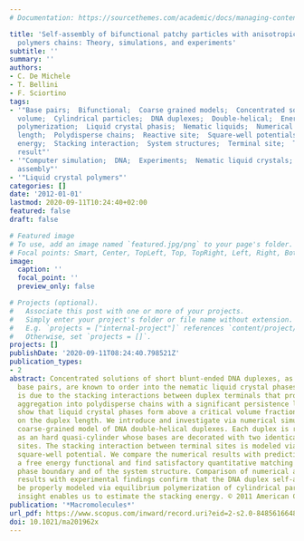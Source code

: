 ```yaml
---
# Documentation: https://sourcethemes.com/academic/docs/managing-content/

title: 'Self-assembly of bifunctional patchy particles with anisotropic shape into
  polymers chains: Theory, simulations, and experiments'
subtitle: ''
summary: ''
authors:
- C. De Michele
- T. Bellini
- F. Sciortino
tags:
- '"Base pairs;  Bifunctional;  Coarse grained models;  Concentrated solution;  Critical
  volume;  Cylindrical particles;  DNA duplexes;  Double-helical;  Energy functionals;  Equilibrium
  polymerization;  Liquid crystal phasis;  Nematic liquids;  Numerical results;  Persistence
  length;  Polydisperse chains;  Reactive site;  Square-well potentials;  Stacking
  energy;  Stacking interaction;  System structures;  Terminal site;  Theoretical
  result"'
- '"Computer simulation;  DNA;  Experiments;  Nematic liquid crystals;  Polydispersity;  Self
  assembly"'
- '"Liquid crystal polymers"'
categories: []
date: '2012-01-01'
lastmod: 2020-09-11T10:24:40+02:00
featured: false
draft: false

# Featured image
# To use, add an image named `featured.jpg/png` to your page's folder.
# Focal points: Smart, Center, TopLeft, Top, TopRight, Left, Right, BottomLeft, Bottom, BottomRight.
image:
  caption: ''
  focal_point: ''
  preview_only: false

# Projects (optional).
#   Associate this post with one or more of your projects.
#   Simply enter your project's folder or file name without extension.
#   E.g. `projects = ["internal-project"]` references `content/project/deep-learning/index.md`.
#   Otherwise, set `projects = []`.
projects: []
publishDate: '2020-09-11T08:24:40.798521Z'
publication_types:
- 2
abstract: Concentrated solutions of short blunt-ended DNA duplexes, as short as 6
  base pairs, are known to order into the nematic liquid crystal phases. This self-assembly
  is due to the stacking interactions between duplex terminals that promotes their
  aggregation into polydisperse chains with a significant persistence length. Experiments
  show that liquid crystal phases form above a critical volume fraction depending
  on the duplex length. We introduce and investigate via numerical simulations, a
  coarse-grained model of DNA double-helical duplexes. Each duplex is represented
  as an hard quasi-cylinder whose bases are decorated with two identical reactive
  sites. The stacking interaction between terminal sites is modeled via a short-range
  square-well potential. We compare the numerical results with predictions based on
  a free energy functional and find satisfactory quantitative matching of the isotropic-nematic
  phase boundary and of the system structure. Comparison of numerical and theoretical
  results with experimental findings confirm that the DNA duplex self-assembly can
  be properly modeled via equilibrium polymerization of cylindrical particles. This
  insight enables us to estimate the stacking energy. © 2011 American Chemical Society.
publication: '*Macromolecules*'
url_pdf: https://www.scopus.com/inward/record.uri?eid=2-s2.0-84856166486&doi=10.1021%2fma201962x&partnerID=40&md5=6172a1277a8b59edf570ecc27ed5d49c
doi: 10.1021/ma201962x
---
```

